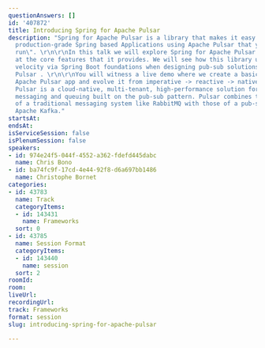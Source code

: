```yaml
---
questionAnswers: []
id: '407872'
title: Introducing Spring for Apache Pulsar
description: "Spring for Apache Pulsar is a library that makes it easy to create stand-alone,
  production-grade Spring based Applications using Apache Pulsar that you can \"just
  run\". \r\n\r\nIn this talk we will explore Spring for Apache Pulsar by looking
  at the core features that it provides. We will see how this library unlocks developer
  velocity via Spring Boot foundations when designing pub-sub solutions with Apache
  Pulsar . \r\n\r\nYou will witness a live demo where we create a basic Spring for
  Apache Pulsar app and evolve it from imperative -> reactive -> native. \r\n\r\nApache
  Pulsar is a cloud-native, multi-tenant, high-performance solution for server-to-server
  messaging and queuing built on the pub-sub pattern. Pulsar combines the best features
  of a traditional messaging system like RabbitMQ with those of a pub-sub system like
  Apache Kafka."
startsAt: 
endsAt: 
isServiceSession: false
isPlenumSession: false
speakers:
- id: 974e24f5-044f-4552-a362-fdefd445dabc
  name: Chris Bono
- id: ba74fc9f-17cd-4e44-92f8-d6a697bb1486
  name: Christophe Bornet
categories:
- id: 43783
  name: Track
  categoryItems:
  - id: 143431
    name: Frameworks
  sort: 0
- id: 43785
  name: Session Format
  categoryItems:
  - id: 143440
    name: session
  sort: 2
roomId: 
room: 
liveUrl: 
recordingUrl: 
track: Frameworks
format: session
slug: introducing-spring-for-apache-pulsar

---
```

